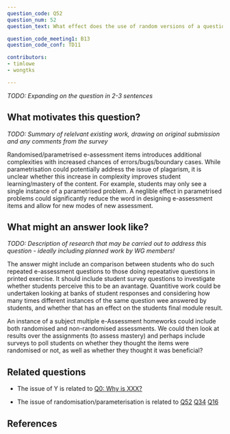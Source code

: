 ```yaml
---
question_code: Q52 
question_num: 52 
question_text: What effect does the use of random versions of a question (e.g. using parameterised values) have on the outcomes of e-assessment? 

question_code_meeting1: B13
question_code_conf: TD11 

contributors: 
- timlowe
- wongtks

---
```

*TODO: Expanding on the question in 2-3 sentences*

## What motivates this question?

*TODO: Summary of relelvant existing work, drawing on original submission and any comments from the survey*

Randomised/parametrised e-assessment items introduces additional complexities with increased chances of errors/bugs/boundary cases. While parametrisation could potentially address the issue of plagarism, it is unclear whether this increase in complexity improves student learning/mastery of the content. For example, students may only see a single instance of a parametrised problem. A neglible effect in parametrised problems could significantly reduce the word in designing e-assessment items and allow for new modes of new assessment.

## What might an answer look like?

*TODO: Description of research that may be carried out to address this question - ideally including planned work by WG members!*

The answer might include an comparison between students who do such repeated e-assessment questions to those doing repeatative questions in printed exercise.
It should include student survey questions to investigate whether students perceive this to be an avantage. 
Quantitive work could be undertaken looking at banks of student responses and considering how many times different instances of the same question wee answered by students, and whether that has an effect on the students final module result.

An instance of a subject multiple e-Assessment homeworks could include both randomised and non-randomised assessments. We could then look at results over the assignments (to assess mastery) and perhaps include surveys to poll students on whether they thought the items were randomised or not, as well as whether they thought it was beneficial?

## Related questions

* The issue of Y is related to [Q0: Why is XXX?](Q0)

* The issue of randomisation/parameterisation is related to [Q52](Q52) [Q34](Q34) [Q16](Q16)

## References
